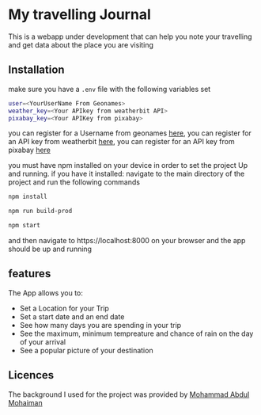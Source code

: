 # My travelling Journal
This is a webapp under development that can help you note your travelling and get data about
the place you are visiting 
## Installation
make sure you have a ```.env``` file with the following variables set
```bash
user=<YourUserName From Geonames>
weather_key=<Your APIkey from weatherbit API>
pixabay_key=<Your APIKey from pixabay>
```
you can register for a Username from geonames [here](http://www.geonames.org/export/web-services.html),
you can register for an API key from weatherbit [here](https://www.weatherbit.io/account/create),
you can register for an API key from pixabay [here](https://pixabay.com/api/docs/)

you must have npm installed on your device in order to set the project Up and running.
if you have it installed:
navigate to the main directory of the project and run the following commands
```bash
npm install
```
```bash
npm run build-prod
```
```bash
npm start
```
and then navigate to https://localhost:8000 on your browser and the app should be up and running

## features
The App allows you to:
* Set a Location for your Trip
* Set a start date and an end date
* See how many days you are spending in your trip
* See the maximum, minimum tempreature and chance of rain on the day of your arrival
* See a popular picture of your destination 

## Licences
The background I used for the project was provided by [Mohammad Abdul Mohaiman](https://codepen.io/mohaiman)
